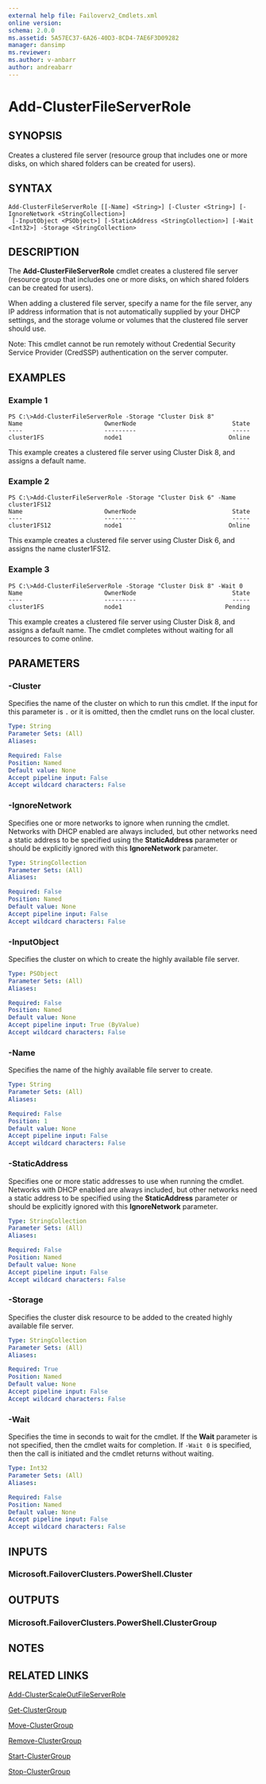 ```yaml
---
external help file: Failoverv2_Cmdlets.xml
online version: 
schema: 2.0.0
ms.assetid: 5A57EC37-6A26-40D3-8CD4-7AE6F3D09282
manager: dansimp
ms.reviewer:
ms.author: v-anbarr
author: andreabarr
---
```


# Add-ClusterFileServerRole

## SYNOPSIS
Creates a clustered file server (resource group that includes one or more disks, on which shared folders can be created for users).

## SYNTAX

```
Add-ClusterFileServerRole [[-Name] <String>] [-Cluster <String>] [-IgnoreNetwork <StringCollection>]
 [-InputObject <PSObject>] [-StaticAddress <StringCollection>] [-Wait <Int32>] -Storage <StringCollection>
```

## DESCRIPTION
The **Add-ClusterFileServerRole** cmdlet creates a clustered file server (resource group that includes one or more disks, on which shared folders can be created for users).

When adding a clustered file server, specify a name for the file server, any IP address information that is not automatically supplied by your DHCP settings, and the storage volume or volumes that the clustered file server should use.

Note: This cmdlet cannot be run remotely without Credential Security Service Provider (CredSSP) authentication on the server computer.

## EXAMPLES

### Example 1
```
PS C:\>Add-ClusterFileServerRole -Storage "Cluster Disk 8"
Name                       OwnerNode                           State 
----                       ---------                           ----- 
cluster1FS                 node1                              Online
```

This example creates a clustered file server using Cluster Disk 8, and assigns a default name.

### Example 2
```
PS C:\>Add-ClusterFileServerRole -Storage "Cluster Disk 6" -Name cluster1FS12
Name                       OwnerNode                           State 
----                       ---------                           ----- 
cluster1FS12               node1                              Online
```

This example creates a clustered file server using Cluster Disk 6, and assigns the name cluster1FS12.

### Example 3
```
PS C:\>Add-ClusterFileServerRole -Storage "Cluster Disk 8" -Wait 0
Name                       OwnerNode                           State 
----                       ---------                           ----- 
cluster1FS                 node1                             Pending
```

This example creates a clustered file server using Cluster Disk 8, and assigns a default name.
The cmdlet completes without waiting for all resources to come online.

## PARAMETERS

### -Cluster
Specifies the name of the cluster on which to run this cmdlet.
If the input for this parameter is `.` or it is omitted, then the cmdlet runs on the local cluster.

```yaml
Type: String
Parameter Sets: (All)
Aliases: 

Required: False
Position: Named
Default value: None
Accept pipeline input: False
Accept wildcard characters: False
```

### -IgnoreNetwork
Specifies one or more networks to ignore when running the cmdlet.
Networks with DHCP enabled are always included, but other networks need a static address to be specified using the **StaticAddress** parameter or should be explicitly ignored with this **IgnoreNetwork** parameter.

```yaml
Type: StringCollection
Parameter Sets: (All)
Aliases: 

Required: False
Position: Named
Default value: None
Accept pipeline input: False
Accept wildcard characters: False
```

### -InputObject
Specifies the cluster on which to create the highly available file server.

```yaml
Type: PSObject
Parameter Sets: (All)
Aliases: 

Required: False
Position: Named
Default value: None
Accept pipeline input: True (ByValue)
Accept wildcard characters: False
```

### -Name
Specifies the name of the highly available file server to create.

```yaml
Type: String
Parameter Sets: (All)
Aliases: 

Required: False
Position: 1
Default value: None
Accept pipeline input: False
Accept wildcard characters: False
```

### -StaticAddress
Specifies one or more static addresses to use when running the cmdlet.
Networks with DHCP enabled are always included, but other networks need a static address to be specified using the **StaticAddress** parameter or should be explicitly ignored with this **IgnoreNetwork** parameter.

```yaml
Type: StringCollection
Parameter Sets: (All)
Aliases: 

Required: False
Position: Named
Default value: None
Accept pipeline input: False
Accept wildcard characters: False
```

### -Storage
Specifies the cluster disk resource to be added to the created highly available file server.

```yaml
Type: StringCollection
Parameter Sets: (All)
Aliases: 

Required: True
Position: Named
Default value: None
Accept pipeline input: False
Accept wildcard characters: False
```

### -Wait
Specifies the time in seconds to wait for the cmdlet.
If the **Wait** parameter is not specified, then the cmdlet waits for completion.
If `-Wait 0` is specified, then the call is initiated and the cmdlet returns without waiting.

```yaml
Type: Int32
Parameter Sets: (All)
Aliases: 

Required: False
Position: Named
Default value: None
Accept pipeline input: False
Accept wildcard characters: False
```

## INPUTS

### Microsoft.FailoverClusters.PowerShell.Cluster

## OUTPUTS

### Microsoft.FailoverClusters.PowerShell.ClusterGroup

## NOTES

## RELATED LINKS

[Add-ClusterScaleOutFileServerRole](./Add-ClusterScaleOutFileServerRole.md)

[Get-ClusterGroup](./Get-ClusterGroup.md)

[Move-ClusterGroup](./Move-ClusterGroup.md)

[Remove-ClusterGroup](./Remove-ClusterGroup.md)

[Start-ClusterGroup](./Start-ClusterGroup.md)

[Stop-ClusterGroup](./Stop-ClusterGroup.md)

